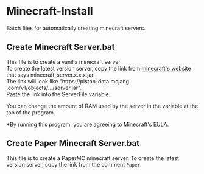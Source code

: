 # Minecraft-Install
Batch files for automatically creating minecraft servers.

## Create Minecraft Server.bat
This file is to create a vanilla minecraft server.\
To create the latest version server, copy the link from [minecraft's website](https://www.minecraft.net/en-us/download/server) that says minecraft_server.x.x.x.jar.\
The link will look like "https:​//piston-data.mojang​.com/v1/objects/.../server.jar".\
Paste the link into the ServerFile variable.

You can change the amount of RAM used by the server in the variable at the top of the program.

*By running this program, you are agreeing to Minecraft's EULA.

## Create Paper Minecraft Server.bat
This file is to create a PaperMC minecraft server.
To create the latest version server, copy the link from the comment ```Paper```.